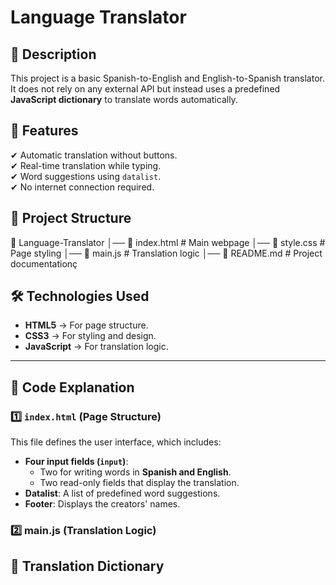 # Language Translator  


## 📌 Description  
This project is a basic Spanish-to-English and English-to-Spanish translator. It does not rely on any external API but instead uses a predefined **JavaScript dictionary** to translate words automatically.  

## 🚀 Features  
✔ Automatic translation without buttons.  
✔ Real-time translation while typing.  
✔ Word suggestions using `datalist`.  
✔ No internet connection required.  


## 📂 Project Structure  
📁 Language-Translator
│── 📄 index.html # Main webpage
│── 📄 style.css # Page styling
│── 📄 main.js # Translation logic
│── 📄 README.md # Project documentationç


## 🛠 Technologies Used  
- **HTML5** → For page structure.  
- **CSS3** → For styling and design.  
- **JavaScript** → For translation logic.  

---

## 📜 Code Explanation  

### **1️⃣ `index.html` (Page Structure)**  
This file defines the user interface, which includes:  
- **Four input fields (`input`)**:  
  - Two for writing words in **Spanish and English**.  
  - Two read-only fields that display the translation.  
- **Datalist**: A list of predefined word suggestions.  
- **Footer**: Displays the creators' names.  


### **2️⃣ main.js (Translation Logic)**  

## 📖 Translation Dictionary


